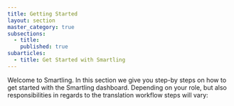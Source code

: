 ```yaml
---
title: Getting Started
layout: section
master_category: true
subsections:
  - title:
    published: true
subarticles:
  - title: Get Started with Smartling
---
```



Welcome to Smartling. In this section we give you step-by steps on how to get started with the Smartling dashboard. Depending on your role, but also responsibilities in regards to the translation workflow steps will vary:&nbsp;

&nbsp;